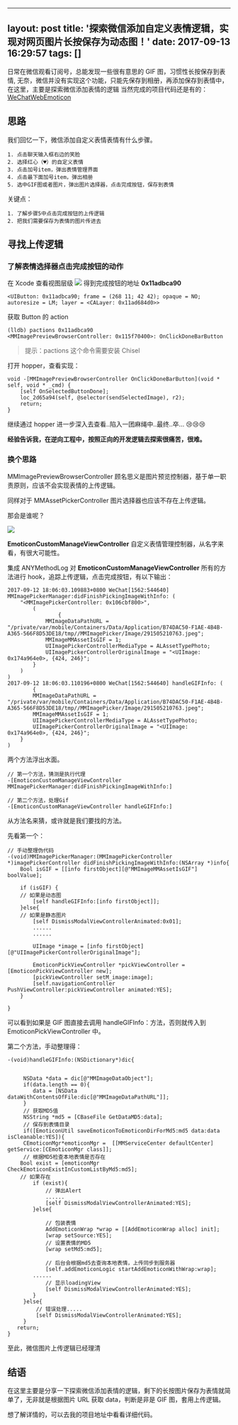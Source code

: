 ---

layout: post
title: '探索微信添加自定义表情逻辑，实现对网页图片长按保存为动态图！'
date: 2017-09-13 16:29:57
tags: []
---------------------------------------------------------------------------------------------------------------------

日常在微信观看订阅号，总能发现一些很有意思的 GIF 图，习惯性长按保存到表情,
无奈，微信并没有实现这个功能，只能先保存到相册，再添加保存到表情中，在这里，主要是探索微信添加表情的逻辑
当然完成的项目代码还是有的：[WeChatWebEmoticon](https://github.com/Mainstayz/WeChatWebEmoticon)

<!-- more -->

## 思路

我们回忆一下，微信添加自定义表情表情有什么步骤。

```
1. 点击聊天输入框右边的笑脸
2. 选择红心（♥️）的自定义表情
3. 点击加号item，弹出表情管理界面
4. 点击最下面加号item，弹出相册
5. 选中GIF图或者图片，弹出图片选择器，点击完成按钮，保存到表情
```

关键点：

```
1. 了解步骤5中点击完成按钮的上传逻辑
2. 把我们需要保存为表情的图片传进去
```

## 寻找上传逻辑

### 了解表情选择器点击完成按钮的动作

在 Xcode 查看视图层级
![](/images/1564382508708.jpg)
得到完成按钮的地址 **0x11adbca90**

`<UIButton: 0x11adbca90; frame = (268 11; 42 42); opaque = NO; autoresize = LM; layer = <CALayer: 0x11ad684d0>>`

获取 Button 的 action

```
(lldb) pactions 0x11adbca90
<MMImagePreviewBrowserController: 0x115f70400>: OnClickDoneBarButton

```

> 提示：pactions 这个命令需要安装 Chisel

打开 hopper，查看实现：

```
void -[MMImagePreviewBrowserController OnClickDoneBarButton](void * self, void * _cmd) {
    [self OnSelectedButtonDone];
    loc_2d65a94(self, @selector(sendSelectedImage), r2);
    return;
}

```

继续通过 hopper 进一步深入去查看..陷入一团麻绳中..最终..卒... 😢😢😢

**经验告诉我，在逆向工程中，按照正向的开发逻辑去探索很痛苦，很难。**

### 换个思路

MMImagePreviewBrowserController 顾名思义是图片预览控制器，基于单一职责原则，应该不会实现表情的上传逻辑。

同样对于 MMAssetPickerController 图片选择器也应该不存在上传逻辑。

那会是谁呢？

![](images/1564382564568.jpg)

**EmoticonCustomManageViewController** 自定义表情管理控制器，从名字来看，有很大可能性。

集成 ANYMethodLog 对 **EmoticonCustomManageViewController** 所有的方法进行 hook，追踪上传逻辑，点击完成按钮，有以下输出：

```
2017-09-12 18:06:03.109883+0800 WeChat[1562:544640] MMImagePickerManager:didFinishPickingImageWithInfo: (
    "<MMImagePickerController: 0x106cbf800>",
        (
                {
            MMImageDataPathURL = "/private/var/mobile/Containers/Data/Application/B74DAC50-F1AE-4B4B-A365-566F8D53DE18/tmp//MMImagePicker/Image/291505210763.jpeg";
            MMImageMMAssetIsGIF = 1;
            UIImagePickerControllerMediaType = ALAssetTypePhoto;
            UIImagePickerControllerOriginalImage = "<UIImage: 0x174a964e0>, {424, 246}";
        }
    )
)
2017-09-12 18:06:03.110196+0800 WeChat[1562:544640] handleGIFInfo: (
        {
        MMImageDataPathURL = "/private/var/mobile/Containers/Data/Application/B74DAC50-F1AE-4B4B-A365-566F8D53DE18/tmp//MMImagePicker/Image/291505210763.jpeg";
        MMImageMMAssetIsGIF = 1;
        UIImagePickerControllerMediaType = ALAssetTypePhoto;
        UIImagePickerControllerOriginalImage = "<UIImage: 0x174a964e0>, {424, 246}";
    }
)

```

两个方法浮出水面。

```
// 第一个方法，猜测是执行代理
-[EmoticonCustomManageViewController MMImagePickerManager:didFinishPickingImageWithInfo:] 

// 第二个方法，处理Gif
-[EmoticonCustomManageViewController handleGIFInfo:] 
```

从方法名来猜，或许就是我们要找的方法。

先看第一个：

```
// 手动整理伪代码
-(void)MMImagePickerManager:(MMImagePickerController *)imagePickerController didFinishPickingImageWithInfo:(NSArray *)info{
	Bool isGIF = [[info firstObject][@"MMImageMMAssetIsGIF"] boolValue];

	if (isGIF) {
	// 如果是动态图
		[self handleGIFInfo:[info firstObject]]; 
	}else{
	// 如果是静态图片
		[self DismissModalViewControllerAnimated:0x01];
		......
		......
	
		UIImage *image = [info firstObject][@"UIImagePickerControllerOriginalImage"];
	
		EmoticonPickViewController *pickViewController = [EmoticonPickViewController new];
		[pickViewController setM_image:image];
		[self.navigationController PushViewController:pickViewController animated:YES];
	}

}
```

可以看到如果是 GIF 图直接去调用 handleGIFInfo：方法，否则就传入到 EmoticonPickViewController 中。

第二个方法，手动整理得：

```
-(void)handleGIFInfo:(NSDictionary*)dic{


 	 NSData *data = dic[@"MMImageDataObject"];
 	 if(data.length == 0){
 	 	data = [NSData dataWithContentsOfFile:dic[@"MMImageDataPathURL"]];
 	 }
 	 // 获取MD5值
 	 NSString *md5 = [CBaseFile GetDataMD5:data];
 	 // 保存到表情目录
 	 if([EmoticonUtil saveEmoticonToEmoticonDirForMd5:md5 data:data isCleanable:YES]){
 	 CEmoticonMgr*emoticonMgr =  [[MMServiceCenter defaultCenter] getService:[CEmoticonMgr class]];
 	 // 根据MD5检查本地表情是否存在
 	Bool exist = [emoticonMgr CheckEmoticonExistInCustomListByMd5:md5];
 	// 如果存在
	 	if (exist){
 			// 弹出Alert 
 			......
 			[self DismissModalViewControllerAnimated:YES];
 		}else{
 
	 		// 包装表情
 			AddEmoticonWrap *wrap = [[AddEmoticonWrap alloc] init];
 			[wrap setSource:YES];
 			// 设置表情的MD5
 			[wrap setMd5:md5];
 	
 			// 后台会根据md5去查询本地表情，上传同步到服务器
 			[self.addEmoticonLogic startAddEmoticonWithWrap:wrap];
 		......
 			// 显示loadingView
 			[self DismissModalViewControllerAnimated:YES];
 		}
	 }else{
		 // 错误处理.....
		 [self DismissModalViewControllerAnimated:YES];
	 }
   return;
}

```

至此，微信图片上传逻辑已经理清

## 结语

在这里主要是分享一下探索微信添加表情的逻辑，剩下的长按图片保存为表情就简单了，无非就是根据图片 URL 获取 data，判断是非是 GIF 图，套用上传逻辑。

想了解详情的，可以去我的项目地址中看看详细代码。
